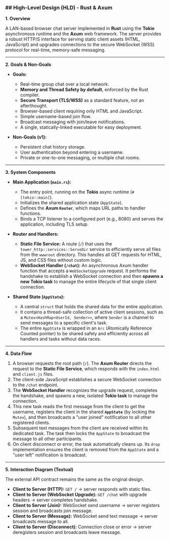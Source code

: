 ### ## **High-Level Design (HLD) - Rust & Axum**

**1. Overview**

A LAN-based browser chat server implemented in **Rust** using the **Tokio** asynchronous runtime and the **Axum** web framework. The server provides a robust HTTP/S interface for serving static client assets (HTML, JavaScript) and upgrades connections to the secure WebSocket (WSS) protocol for real-time, memory-safe messaging.

---

**2. Goals & Non-Goals**

* **Goals:**
    * Real-time group chat over a local network.
    * **Memory and Thread Safety by default**, enforced by the Rust compiler.
    * **Secure Transport (TLS/WSS)** as a standard feature, not an afterthought.
    * Browser-based client requiring only HTML and JavaScript.
    * Simple username-based join flow.
    * Broadcast messaging with join/leave notifications.
    * A single, statically-linked executable for easy deployment.

* **Non-Goals (v1):**
    * Persistent chat history storage.
    * User authentication beyond entering a username.
    * Private or one-to-one messaging, or multiple chat rooms.

---

**3. System Components**

* **Main Application (`main.rs`):**
    * The entry point, running on the **Tokio** async runtime (`#[tokio::main]`).
    * Initializes the shared application state (`AppState`).
    * Defines the **Axum `Router`**, which maps URL paths to handler functions.
    * Binds a TCP listener to a configured port (e.g., 8080) and serves the application, including TLS setup.

* **Router and Handlers:**
    * **Static File Service:** A route (`/`) that uses the `tower_http::services::ServeDir` service to efficiently serve all files from the `wwwroot` directory. This handles all GET requests for HTML, JS, and CSS files without custom logic.
    * **WebSocket Handler (`/chat`):** An asynchronous Axum handler function that accepts a `WebSocketUpgrade` request. It performs the handshake to establish a WebSocket connection and then **spawns a new Tokio task** to manage the entire lifecycle of that single client connection.

* **Shared State (`AppState`):**
    * A central `struct` that holds the shared data for the entire application.
    * It contains a thread-safe collection of active client sessions, such as a `Mutex<HashMap<UserId, Sender>>`, where `Sender` is a channel to send messages to a specific client's task.
    * The entire `AppState` is wrapped in an `Arc` (Atomically Reference Counted pointer) to be shared safely and efficiently across all handlers and tasks without data races.

---

**4. Data Flow**

1.  A browser requests the root path (`/`). The **Axum Router** directs the request to the **Static File Service**, which responds with the `index.html` and `client.js` files.
2.  The client-side JavaScript establishes a secure WebSocket connection to the `/chat` endpoint.
3.  The **WebSocket Handler** recognizes the upgrade request, completes the handshake, and spawns a new, isolated **Tokio task** to manage the connection.
4.  This new task reads the first message from the client to get the username, registers the client in the shared **`AppState`** (by locking the `Mutex`), and then broadcasts a "user joined" notification to all other registered clients.
5.  Subsequent text messages from the client are received within its dedicated task. The task then locks the `AppState` to broadcast the message to all other participants.
6.  On client disconnect or error, the task automatically cleans up. Its `drop` implementation ensures the client is removed from the `AppState` and a "user left" notification is broadcast.

---

**5. Interaction Diagram (Textual)**

The external API contract remains the same as the original design.

* **Client to Server (HTTP):** `GET /` → server responds with static files.
* **Client to Server (WebSocket Upgrade):** `GET /chat` with upgrade headers → server completes handshake.
* **Client to Server (Join):** WebSocket send username → server registers session and broadcasts join message.
* **Client to Server (Message):** WebSocket send text message → server broadcasts message to all.
* **Client to Server (Disconnect):** Connection close or error → server deregisters session and broadcasts leave message.